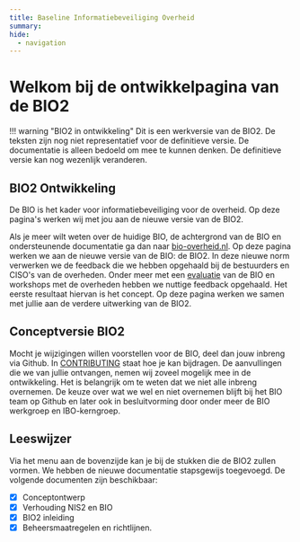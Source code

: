 ```yaml
---
title: Baseline Informatiebeveiliging Overheid
summary: 
hide:
  - navigation
---
```


#  Welkom bij de ontwikkelpagina van de BIO2

!!! warning "BIO2 in ontwikkeling" 
    Dit is een werkversie van de BIO2. De teksten zijn nog niet representatief voor de definitieve versie. De documentatie is alleen bedoeld om mee te kunnen denken. De definitieve versie kan nog wezenlijk veranderen.

## BIO2 Ontwikkeling
De BIO is het kader voor informatiebeveiliging voor de overheid. Op deze pagina's werken wij met jou aan de nieuwe versie van de BIO2.

Als je meer wilt weten over de huidige BIO, de achtergrond van de BIO en ondersteunende documentatie ga dan naar [bio-overheid.nl](https://bio-overheid.nl/over-de-bio). 
Op deze pagina werken we aan de nieuwe versie van de BIO: de BIO2. In deze nieuwe norm verwerken we de feedback die we hebben opgehaald bij de bestuurders en CISO's van de overheden. Onder meer met een [evaluatie](https://www.rijksoverheid.nl/documenten/rapporten/2022/11/17/evaluatie-baseline-informatieveiligheid-overheid) van de BIO en workshops met de overheden hebben we nuttige feedback opgehaald. Het eerste resultaat hiervan is het concept. Op deze pagina werken we samen met jullie aan de verdere uitwerking van de BIO2.

## Conceptversie BIO2 
Mocht je wijzigingen willen voorstellen voor de BIO, deel dan jouw inbreng via Github. In [CONTRIBUTING](https://github.com/MinBZK/Baseline-Informatiebeveiliging-Overheid/blob/main/CONTRIBUTING.md) staat hoe je kan bijdragen.
De aanvullingen die we van jullie ontvangen, nemen wij zoveel mogelijk mee in de ontwikkeling. Het is belangrijk om te weten dat we niet alle inbreng overnemen. De keuze over wat we wel en niet overnemen blijft bij het BIO team op Github en later ook in besluitvorming door onder meer de BIO werkgroep en IBO-kerngroep.

## Leeswijzer 
Via het menu aan de bovenzijde kan je bij de stukken die de BIO2 zullen vormen. We hebben de nieuwe documentatie stapsgewijs toegevoegd.
De volgende documenten zijn beschikbaar: 

- [X] Conceptontwerp
- [X] Verhouding NIS2 en BIO
- [X] BIO2 inleiding
- [X] Beheersmaatregelen en richtlijnen.
